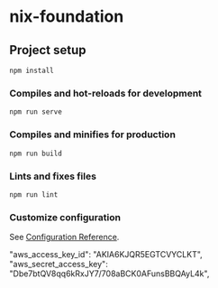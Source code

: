 # nix-foundation

## Project setup
```
npm install
```

### Compiles and hot-reloads for development
```
npm run serve
```

### Compiles and minifies for production
```
npm run build
```

### Lints and fixes files
```
npm run lint
```

### Customize configuration
See [Configuration Reference](https://cli.vuejs.org/config/).


  "aws_access_key_id": "AKIA6KJQR5EGTCVYCLKT",
  "aws_secret_access_key": "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",

  